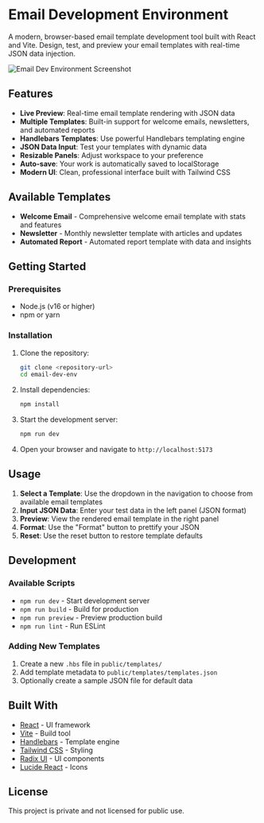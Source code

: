 # Email Development Environment

A modern, browser-based email template development tool built with React and Vite. Design, test, and preview your email templates with real-time JSON data injection.

![Email Dev Environment Screenshot](public/app-screenshot.png)

## Features

- **Live Preview**: Real-time email template rendering with JSON data
- **Multiple Templates**: Built-in support for welcome emails, newsletters, and automated reports
- **Handlebars Templates**: Use powerful Handlebars templating engine
- **JSON Data Input**: Test your templates with dynamic data
- **Resizable Panels**: Adjust workspace to your preference
- **Auto-save**: Your work is automatically saved to localStorage
- **Modern UI**: Clean, professional interface built with Tailwind CSS

## Available Templates

- **Welcome Email** - Comprehensive welcome email template with stats and features
- **Newsletter** - Monthly newsletter template with articles and updates  
- **Automated Report** - Automated report template with data and insights

## Getting Started

### Prerequisites

- Node.js (v16 or higher)
- npm or yarn

### Installation

1. Clone the repository:
   ```bash
   git clone <repository-url>
   cd email-dev-env
   ```

2. Install dependencies:
   ```bash
   npm install
   ```

3. Start the development server:
   ```bash
   npm run dev
   ```

4. Open your browser and navigate to `http://localhost:5173`

## Usage

1. **Select a Template**: Use the dropdown in the navigation to choose from available email templates
2. **Input JSON Data**: Enter your test data in the left panel (JSON format)
3. **Preview**: View the rendered email template in the right panel
4. **Format**: Use the "Format" button to prettify your JSON
5. **Reset**: Use the reset button to restore template defaults

## Development

### Available Scripts

- `npm run dev` - Start development server
- `npm run build` - Build for production
- `npm run preview` - Preview production build
- `npm run lint` - Run ESLint

### Adding New Templates

1. Create a new `.hbs` file in `public/templates/`
2. Add template metadata to `public/templates/templates.json`
3. Optionally create a sample JSON file for default data

## Built With

- [React](https://reactjs.org/) - UI framework
- [Vite](https://vitejs.dev/) - Build tool
- [Handlebars](https://handlebarsjs.com/) - Template engine
- [Tailwind CSS](https://tailwindcss.com/) - Styling
- [Radix UI](https://www.radix-ui.com/) - UI components
- [Lucide React](https://lucide.dev/) - Icons

## License

This project is private and not licensed for public use.